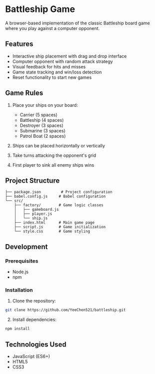 # Battleship Game

A browser-based implementation of the classic Battleship board game where you play against a computer opponent.

## Features

- Interactive ship placement with drag and drop interface
- Computer opponent with random attack strategy
- Visual feedback for hits and misses
- Game state tracking and win/loss detection
- Reset functionality to start new games

## Game Rules

1. Place your ships on your board:
   - Carrier (5 spaces)
   - Battleship (4 spaces)
   - Destroyer (3 spaces)
   - Submarine (3 spaces)
   - Patrol Boat (2 spaces)

2. Ships can be placed horizontally or vertically
3. Take turns attacking the opponent's grid
4. First player to sink all enemy ships wins

## Project Structure

```
├── package.json         # Project configuration
├── babel.config.js     # Babel configuration
└── src/
    ├── factory/        # Game logic classes
    │   ├── gameboard.js
    │   ├── player.js
    │   └── ship.js
    ├── index.html      # Main game page
    ├── script.js       # Game initialization
    └── style.css       # Game styling
```

## Development

### Prerequisites

- Node.js
- npm

### Installation

1. Clone the repository:
```bash
git clone https://github.com/YeeChen521/battleship.git
```

2. Install dependencies:
```bash
npm install
```

## Technologies Used

- JavaScript (ES6+)
- HTML5
- CSS3
